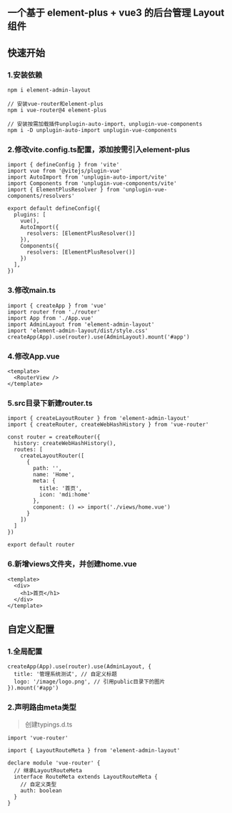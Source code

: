 ## 一个基于 element-plus + vue3 的后台管理 Layout 组件

## 快速开始

### 1.安装依赖

```
npm i element-admin-layout

// 安装vue-router和element-plus
npm i vue-router@4 element-plus

// 安装按需加载插件unplugin-auto-import、unplugin-vue-components
npm i -D unplugin-auto-import unplugin-vue-components
```

### 2.修改vite.config.ts配置，添加按需引入element-plus
```
import { defineConfig } from 'vite'
import vue from '@vitejs/plugin-vue'
import AutoImport from 'unplugin-auto-import/vite'
import Components from 'unplugin-vue-components/vite'
import { ElementPlusResolver } from 'unplugin-vue-components/resolvers'

export default defineConfig({
  plugins: [
    vue(),
    AutoImport({
      resolvers: [ElementPlusResolver()]
    }),
    Components({
      resolvers: [ElementPlusResolver()]
    })
  ],
})
```
### 3.修改main.ts

```
import { createApp } from 'vue'
import router from './router'
import App from './App.vue'
import AdminLayout from 'element-admin-layout'
import 'element-admin-layout/dist/style.css'
createApp(App).use(router).use(AdminLayout).mount('#app')
```

### 4.修改App.vue

```
<template>
  <RouterView />
</template>
```

### 5.src目录下新建router.ts

```
import { createLayoutRouter } from 'element-admin-layout'
import { createRouter, createWebHashHistory } from 'vue-router'

const router = createRouter({
  history: createWebHashHistory(),
  routes: [
    createLayoutRouter([
      {
        path: '',
        name: 'Home',
        meta: {
          title: '首页',
          icon: 'mdi:home'
        },
        component: () => import('./views/home.vue')
      }
    ])
  ]
})

export default router
```

### 6.新增views文件夹，并创建home.vue

```
<template>
  <div>
    <h1>首页</h1>
  </div>
</template>
```

## 自定义配置

### 1.全局配置

```
createApp(App).use(router).use(AdminLayout, {
  title: '管理系统测试', // 自定义标题
  logo: '/image/logo.png', // 引用public目录下的图片
}).mount('#app')
```

### 2.声明路由meta类型

> 创建typings.d.ts

```
import 'vue-router'

import { LayoutRouteMeta } from 'element-admin-layout'

declare module 'vue-router' {
  // 继承LayoutRouteMeta
  interface RouteMeta extends LayoutRouteMeta {
    // 自定义类型
    auth: boolean
  }
}
```
